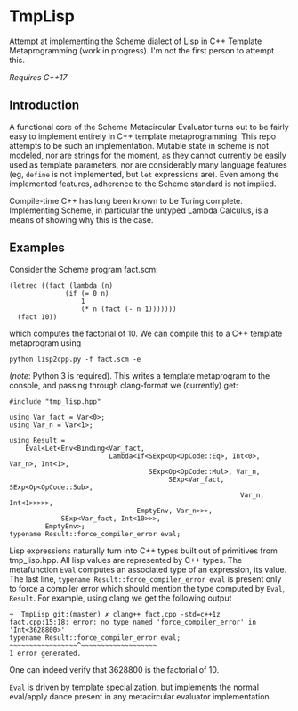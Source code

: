 # TmpLisp
Attempt at implementing the Scheme dialect of Lisp in C++ Template Metaprogramming (work in progress).
I'm not the first person to attempt this.

_Requires C++17_

## Introduction

A functional core of the Scheme Metacircular Evaluator turns out to be fairly easy to implement entirely in C++
template metaprogramming. This repo attempts to be such an implementation. Mutable state in scheme is not modeled,
nor are strings for the moment, as they cannot currently be easily used as template parameters, nor are considerably many language features (eg, `define` is not implemented, but `let` expressions are). Even among the implemented features,
adherence to the Scheme standard is not implied.

Compile-time C++ has long been known to be Turing complete. Implementing Scheme, in particular the untyped Lambda Calculus, is a means of showing why this is the case.

## Examples

Consider the Scheme program fact.scm:

    (letrec ((fact (lambda (n)
                  (if (= 0 n)
                      1
                      (* n (fact (- n 1)))))))
      (fact 10))

which computes the factorial of 10. We can compile this to a C++ template metaprogram using

    python lisp2cpp.py -f fact.scm -e

(*note*: Python 3 is required). This writes a template metaprogram to the console, and passing through
clang-format we (currently) get:

    #include "tmp_lisp.hpp"

    using Var_fact = Var<0>;
    using Var_n = Var<1>;

    using Result =
        Eval<Let<Env<Binding<Var_fact,
                             Lambda<If<SExp<Op<OpCode::Eq>, Int<0>, Var_n>, Int<1>,
                                       SExp<Op<OpCode::Mul>, Var_n,
                                            SExp<Var_fact, SExp<Op<OpCode::Sub>,
                                                              Var_n, Int<1>>>>>,
                                    EmptyEnv, Var_n>>>,
                 SExp<Var_fact, Int<10>>>,
             EmptyEnv>;
    typename Result::force_compiler_error eval;

Lisp expressions naturally turn into C++ types built out of primitives from tmp_lisp.hpp.
All lisp values are represented by C++ types.
The metafunction `Eval` computes an associated type of an expression, its value.
The last line, `typename Result::force_compiler_error eval` is present only to
force a compiler error which should mention the type computed by `Eval`, `Result`.
For example, using clang we get the following output

    ➜  TmpLisp git:(master) ✗ clang++ fact.cpp -std=c++1z
    fact.cpp:15:18: error: no type named 'force_compiler_error' in 'Int<3628800>'
    typename Result::force_compiler_error eval;
    ~~~~~~~~~~~~~~~~~^~~~~~~~~~~~~~~~~~~~
    1 error generated.

One can indeed verify that 3628800 is the factorial of 10.

`Eval` is driven by template specialization, but implements the normal eval/apply dance
present in any metacircular evaluator implementation.
